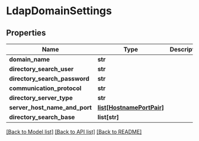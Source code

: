 # LdapDomainSettings

## Properties
Name | Type | Description | Notes
------------ | ------------- | ------------- | -------------
**domain_name** | **str** |  | [optional] 
**directory_search_user** | **str** |  | [optional] 
**directory_search_password** | **str** |  | [optional] 
**communication_protocol** | **str** |  | [optional] 
**directory_server_type** | **str** |  | [optional] 
**server_host_name_and_port** | [**list[HostnamePortPair]**](HostnamePortPair.md) |  | [optional] 
**directory_search_base** | **list[str]** |  | [optional] 

[[Back to Model list]](../README.md#documentation-for-models) [[Back to API list]](../README.md#documentation-for-api-endpoints) [[Back to README]](../README.md)


